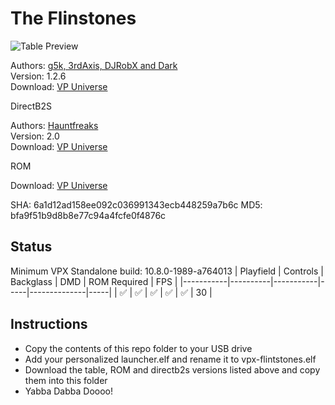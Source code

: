 # The Flinstones

![Table Preview](https://vpuniverse.com/screenshots/monthly_2022_03/54027530_TheFlintstones(Williams1994)v1_26.thumb.png.db4fc74b91ec204b1ed663689f4d3006.png)

Authors: [g5k, 3rdAxis, DJRobX and Dark](https://vpuniverse.com/profile/14065-g5k/?tab=node_filestabprofile_filesTab)  
Version: 1.2.6  
Download: [VP Universe](https://vpuniverse.com/files/file/8763-the-flintstones/)

DirectB2S

Authors: [Hauntfreaks](https://vpuniverse.com/profile/5216-hauntfreaks/)  
Version: 2.0  
Download: [VP Universe](https://vpuniverse.com/files/file/12799-the-flintstones-williams-1994-b2s-full-dmd/)

ROM

Download: [VP Universe](https://vpuniverse.com/files/file/871-fs_lx5zip/)

SHA: 6a1d12ad158ee092c036991343ecb448259a7b6c
MD5: bfa9f51b9d8b8e77c94a4fcfe0f4876c

## Status 

Minimum VPX Standalone build: 10.8.0-1989-a764013
| Playfield | Controls | Backglass | DMD | ROM Required | FPS | 
|-----------|----------|-----------|-----|--------------|-----|
| :white_check_mark: | :white_check_mark: | :white_check_mark: | :white_check_mark: | :white_check_mark: | 30 |

## Instructions

- Copy the contents of this repo folder to your USB drive
- Add your personalized launcher.elf and rename it to vpx-flintstones.elf
- Download the table, ROM and directb2s versions listed above and copy them into this folder
- Yabba Dabba Doooo!